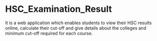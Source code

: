 HSC_Examination_Result
======================

It is a web application which enables students to view their HSC results  online,
calculate their cut-off and give details about the colleges and minimum cut-off
required for each course.
